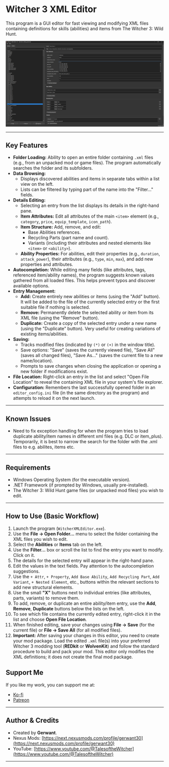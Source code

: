 # Witcher 3 XML Editor

This program is a GUI editor for fast viewing and modifying XML files containing definitions for skills (abilities) and items from The Witcher 3: Wild Hunt.

![Screenshot of Witcher 3 XML Editor](3.png)

---

## Key Features

*   **Folder Loading:** Ability to open an entire folder containing `.xml` files (e.g., from an unpacked mod or game files). The program automatically searches the folder and its subfolders.
*   **Data Browsing:**
    *   Displays discovered abilities and items in separate tabs within a list view on the left.
    *   Lists can be filtered by typing part of the name into the "Filter..." fields.
*   **Details Editing:**
    *   Selecting an entry from the list displays its details in the right-hand pane.
    *   **Item Attributes:** Edit all attributes of the main `<item>` element (e.g., `category`, `price`, `equip_template`, `icon_path`).
    *   **Item Structure:** Add, remove, and edit:
        *   Base Abilities references.
        *   Recycling Parts (part name and count).
        *   Variants (including their attributes and nested elements like `<item>` or `<ability>`).
    *   **Ability Properties:** For abilities, edit their properties (e.g., `duration`, `attack_power`), their attributes (e.g., `type`, `min`, `max`), and add new properties and attributes.
*   **Autocompletion:** While editing many fields (like attributes, tags, referenced item/ability names), the program suggests known values gathered from all loaded files. This helps prevent typos and discover available options.
*   **Entry Management:**
    *   **Add:** Create entirely new abilities or items (using the "Add" button). It will be added to the file of the currently selected entry or the first suitable file if nothing is selected.
    *   **Remove:** Permanently delete the selected ability or item from its XML file (using the "Remove" button).
    *   **Duplicate:** Create a copy of the selected entry under a new name (using the "Duplicate" button). Very useful for creating variations of existing items/abilities.
*   **Saving:**
    *   Tracks modified files (indicated by `(*)` or `(+)` in the window title).
    *   Save options: "Save" (saves the currently viewed file), "Save All" (saves all changed files), "Save As..." (saves the current file to a new name/location).
    *   Prompts to save changes when closing the application or opening a new folder if modifications exist.
*   **File Location:** Right-click an entry in the list and select "Open File Location" to reveal the containing XML file in your system's file explorer.
*   **Configuration:** Remembers the last successfully opened folder in an `editor_config.ini` file (in the same directory as the program) and attempts to reload it on the next launch.

---

## Known Issues

*   Need to fix exception handling for when the program tries to load duplicate ability/item names in different xml files (e.g. DLC or item_plus). Temporarily, it is best to narrow the search for the folder with the .xml files to e.g. abilites, items etc.

---

## Requirements

*   Windows Operating System (for the executable version).
*   .NET Framework (if prompted by Windows, usually pre-installed).
*   The Witcher 3: Wild Hunt game files (or unpacked mod files) you wish to edit.

---

## How to Use (Basic Workflow)

1.  Launch the program (`WitcherXMLEditor.exe`).
2.  Use the **File -> Open Folder...** menu to select the folder containing the XML files you wish to edit.
3.  Select the **Abilities** or **Items** tab on the left.
4.  Use the **Filter...** box or scroll the list to find the entry you want to modify. Click on it.
5.  The details for the selected entry will appear in the right-hand pane.
6.  Edit the values in the text fields. Pay attention to the autocompletion suggestions.
7.  Use the `+ Attr`, `+ Property`, `Add Base Ability`, `Add Recycling Part`, `Add Variant`, `+ Nested Element`, etc., buttons within the relevant sections to add new structural elements.
8.  Use the small **"X"** buttons next to individual entries (like attributes, parts, variants) to remove them.
9.  To add, remove, or duplicate an entire ability/item entry, use the **Add**, **Remove**, **Duplicate** buttons below the lists on the left.
10. To see which file contains the currently edited entry, right-click it in the list and choose **Open File Location**.
11. When finished editing, save your changes using **File -> Save** (for the current file) or **File -> Save All** (for all modified files).
12. **Important:** After saving your changes in this editor, you need to create your mod package. Load the edited `.xml` file(s) into your preferred Witcher 3 modding tool (**REDkit** or **WolvenKit**) and follow the standard procedure to build and pack your mod. This editor only modifies the XML definitions; it does not create the final mod package.


## Support Me

If you like my work, you can support me at:

*   <a href="https://ko-fi.com/gerwant_totw">Ko-fi</a>
*   <a href="https://www.patreon.com/TalesofTheWitcher">Patreon</a>

---


## Author & Credits

*   Created by **Gerwant**.
*   Nexus Mods: [https://next.nexusmods.com/profile/gerwant30](https://next.nexusmods.com/profile/gerwant30)
*   YouTube: [https://www.youtube.com/@TalesoftheWitcher](https://www.youtube.com/@TalesoftheWitcher)

---
